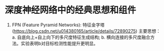 # 深度神经网络中的经典思想和组件
1. FPN (Feature Pyramid Networks): 特征金字塔(https://blog.csdn.net/u014380165/article/details/72890275)
   主要思想：a. 自底向上+自上向下的多尺度特征生成结构; b. 横向连接的多尺度融合方法。实验表明b对目标检测性能提升更明显。

